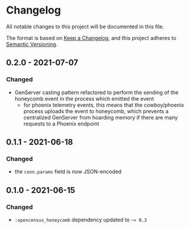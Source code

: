 # Changelog

All notable changes to this project will be documented in this file.

The format is based on [Keep a
Changelog](https://keepachangelog.com/en/1.0.0/), and this project adheres to
[Semantic Versioning](https://semver.org/spec/v2.0.0.html).

## 0.2.0 - 2021-07-07

### Changed

- GenServer casting pattern refactored to perform the sending of the honeycomb
  event in the process which emitted the event
    - for phoenix telemetry events, this means that the cowboy/phoenix process
      uploads the event to honeycomb, which prevents a centralized GenServer
      from hoarding memory if there are many requests to a Phoenix endpoint

## 0.1.1 - 2021-06-18

### Changed

- the `conn.params` field is now JSON-encoded

## 0.1.0 - 2021-06-15

### Changed

- `:opencensus_honeycomb` dependency updated to `~> 0.3`

